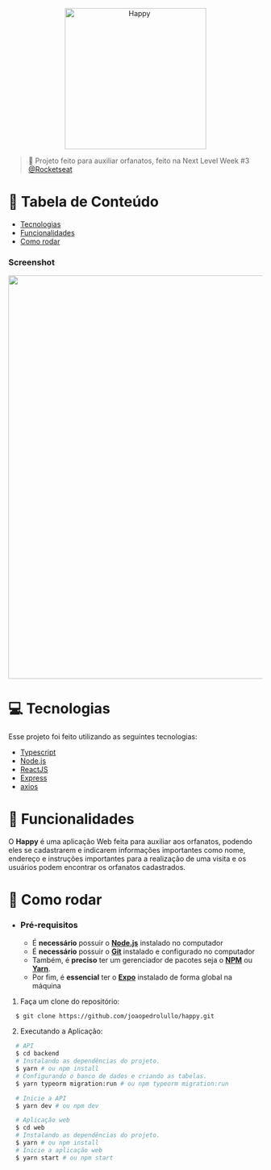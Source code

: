 <p align="center">
   <img src="https://github.com/joaopedrolullo/happy/assets/14797386/f82afe2c-9e84-4516-8d07-6952d0f7c03f" alt="Happy" width="280"/>
</p>

> :rocket: Projeto feito para auxiliar orfanatos, feito na Next Level Week #3 [@Rocketseat](https://rocketseat.com.br/)

# :pushpin: Tabela de Conteúdo

* [Tecnologias](#computer-tecnologias)
* [Funcionalidades](#rocket-funcionalidades)
* [Como rodar](#construction_worker-como-rodar)

### Screenshot
<div style="display: flex; flex-direction: 'row'; align-items: 'center';">
   <img src="https://github.com/joaopedrolullo/happy/assets/14797386/baa2a7ed-6141-41e7-8fc5-103ad7c2d651" width="800">
</div>

# :computer: Tecnologias
Esse projeto foi feito utilizando as seguintes tecnologias:

* [Typescript](https://www.typescriptlang.org/)
* [Node.js](https://nodejs.org/en/)
* [ReactJS](https://reactjs.org/)
* [Express](https://expressjs.com/)
* [axios](https://github.com/axios/axios)

# :rocket: Funcionalidades

O **Happy** é uma aplicação Web feita para auxiliar aos orfanatos, podendo eles se cadastrarem e indicarem informações importantes como nome, endereço e instruções importantes para a realização de uma visita e os usuários podem encontrar os orfanatos cadastrados.

# :construction_worker: Como rodar
- ### **Pré-requisitos**

  - É **necessário** possuir o **[Node.js](https://nodejs.org/en/)** instalado no computador
  - É **necessário** possuir o **[Git](https://git-scm.com/)** instalado e configurado no computador
  - Também, é **preciso** ter um gerenciador de pacotes seja o **[NPM](https://www.npmjs.com/)** ou **[Yarn](https://yarnpkg.com/)**.
  - Por fim, é **essencial** ter o **[Expo](https://expo.io/)** instalado de forma global na máquina

1. Faça um clone do repositório:

```sh
  $ git clone https://github.com/joaopedrolullo/happy.git
```

2. Executando a Aplicação:

```sh
  # API
  $ cd backend
  # Instalando as dependências do projeto.
  $ yarn # ou npm install
  # Configurando o banco de dados e criando as tabelas.
  $ yarn typeorm migration:run # ou npm typeorm migration:run

  # Inicie a API
  $ yarn dev # ou npm dev

  # Aplicação web
  $ cd web
  # Instalando as dependências do projeto.
  $ yarn # ou npm install
  # Inicie a aplicação web
  $ yarn start # ou npm start
```

